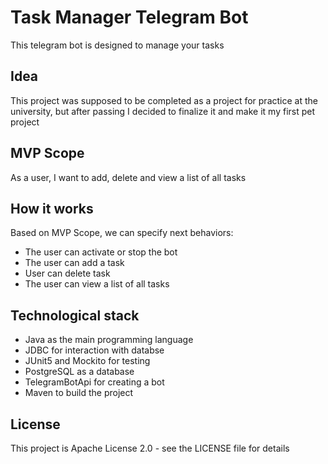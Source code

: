 # Task Manager Telegram Bot
This telegram bot is designed to manage your tasks

## Idea
This project was supposed to be completed as a project for practice at the university, but after passing I decided to finalize it and make it my first pet project

## MVP Scope
As a user, I want to add, delete and view a list of all tasks

## How it works
Based on MVP Scope, we can specify next behaviors:
* The user can activate or stop the bot
* The user can add a task
* User can delete task
* The user can view a list of all tasks

## Technological stack

* Java as the main programming language
* JDBC for interaction with databse
* JUnit5 and Mockito for testing 
* PostgreSQL as a database
* TelegramBotApi for creating a bot
* Maven to build the project

## License
This project is Apache License 2.0 - see the LICENSE file for details
